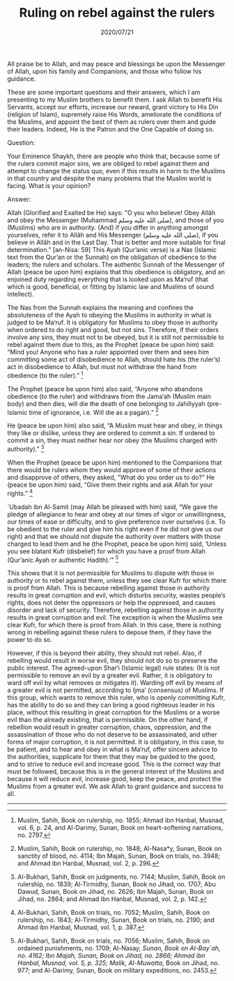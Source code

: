 ﻿---
layout: post
title: "Ruling on rebel against the rulers"
publisher: "alsalafiyyah@icloud.com"
source: "Majmu' Fatawa wa Maqalat 8/202"
category: [politics]
hijri: Dhul-Qa'dah 30, 1441 AH
date: 2020/07/21
shaykhs: Shaykh Ibn Baz
---

All praise be to Allah, and may peace and blessings be upon the Messenger of Allah, upon his family and Companions, and those who follow his guidance.

These are some important questions and their answers, which I am presenting to my Muslim brothers to benefit them. I ask Allah to benefit His Servants, accept our efforts, increase our reward, grant victory to His Din (religion of Islam), supremely raise His Words, ameliorate the conditions of the Muslims, and appoint the best of them as rulers over them and guide their leaders. Indeed, He is the Patron and the One Capable of doing so.

Question: 

Your Eminence Shaykh, there are people who think that, because some of the rulers commit major sins, we are obliged to rebel against them and attempt to change the status quo, even if this results in harm to the Muslims in that country and despite the many problems that the Muslim world is facing. What is your opinion?

Answer: 

Allah (Glorified and Exalted be He) says: "O you who believe! Obey Allâh and obey the Messenger (Muhammad صلى الله عليه وسلم), and those of you (Muslims) who are in authority. (And) if you differ in anything amongst yourselves, refer it to Allâh and His Messenger (صلى الله عليه وسلم), if you believe in Allâh and in the Last Day. That is better and more suitable for final determination." [an-Nisa: 59] This Ayah (Qur’anic verse) is a Nas (Islamic text from the Qur’an or the Sunnah) on the obligation of obedience to the leaders; the rulers and scholars. The authentic Sunnah of the Messenger of Allah (peace be upon him) explains that this obedience is obligatory, and an enjoined duty regarding everything that is looked upon as Ma‘ruf (that which is good, beneficial, or fitting by Islamic law and Muslims of sound intellect).

The Nas from the Sunnah explains the meaning and confines the absoluteness of the Ayah to obeying the Muslims in authority in what is judged to be Ma‘ruf. It is obligatory for Muslims to obey those in authority when ordered to do right and good, but not sins. Therefore, if their orders involve any sins, they must not to be obeyed, but it is still not permissible to rebel against them due to this, as the Prophet (peace be upon him) said: “Mind you! Anyone who has a ruler appointed over them and sees him committing some act of disobedience to Allah, should hate his (the ruler’s) act in disobedience to Allah, but must not withdraw the hand from obedience (to the ruler).” [^1] 

The Prophet (peace be upon him) also said, “Anyone who abandons obedience (to the ruler) and withdraws from the Jama‘ah (Muslim main body) and then dies, will die the death of one belonging to Jahiliyyah (pre-Islamic time of ignorance, i.e. Will die as a pagan).” [^2]

He (peace be upon him) also said, “A Muslim must hear and obey, in things they like or dislike, unless they are ordered to commit a sin. If ordered to commit a sin, they must neither hear nor obey (the Muslims charged with authority).” [^3]

When the Prophet (peace be upon him) mentioned to the Companions that there would be rulers whom they would approve of some of their actions and disapprove of others, they asked, "What do you order us to do?" He (peace be upon him) said, “Give them their rights and ask Allah for your rights.” [^4]

`Ubadah ibn Al-Samit (may Allah be pleased with him) said, “We gave the pledge of allegiance to hear and obey at our times of vigor or unwillingness, our times of ease or difficulty, and to give preference over ourselves (i.e. To be obedient to the ruler and give him his right even if he did not give us our right) and that we should not dispute the authority over matters with those charged to lead them and he (the Prophet, peace be upon him) said, ‘Unless you see blatant Kufr (disbelief) for which you have a proof from Allah (Qur’anic Ayah or authentic Hadith).’” [^5]

This shows that it is not permissible for Muslims to dispute with those in authority or to rebel against them, unless they see clear Kufr for which there is proof from Allah. This is because rebelling against those in authority results in great corruption and evil, which disturbs security, wastes people’s rights, does not deter the oppressors or help the oppressed, and causes disorder and lack of security. Therefore, rebelling against those in authority results in great corruption and evil. The exception is when the Muslims see clear Kufr, for which there is proof from Allah. In this case, there is nothing wrong in rebelling against these rulers to depose them, if they have the power to do so.

However, if this is beyond their ability, they should not rebel. Also, if rebelling would result in worse evil, they should not do so to preserve the public interest. The agreed-upon Shar‘i (Islamic legal) rule states: (It is not permissible to remove an evil by a greater evil. Rather, it is obligatory to ward off evil by what removes or mitigates it). Warding off evil by means of a greater evil is not permitted, according to Ijma‘ (consensus) of Muslims. If this group, which wants to remove this ruler, who is openly committing Kufr, has the ability to do so and they can bring a good righteous leader in his place, without this resulting in great corruption for the Muslims or a worse evil than the already existing, that is permissible. On the other hand, if rebellion would result in greater corruption, chaos, oppression, and the assassination of those who do not deserve to be assassinated, and other forms of major corruption, it is not permitted. It is obligatory, in this case, to be patient, and to hear and obey in what is Ma‘ruf, offer sincere advice to the authorities, supplicate for them that they may be guided to the good, and to strive to reduce evil and increase good. This is the correct way that must be followed, because this is in the general interest of the Muslims and because it will reduce evil, increase good, keep the peace, and protect the Muslims from a greater evil. We ask Allah to grant guidance and success to all.

---

[^1]: Muslim, Sahih, Book on rulership, no. 1855; Ahmad ibn Hanbal, Musnad, vol. 6, p. 24, and Al-Darimy, Sunan, Book on heart-softening narrations, no. 2797.
[^2]: Muslim, Sahih, Book on rulership, no. 1848; Al-Nasa*y, Sunan, Book on sanctity of blood, no. 4114; Ibn Majah, Sunan, Book on trials, no. 3948; and Ahmad ibn Hanbal, Musnad, vol. 2, p. 296.
[^3]: Al-Bukhari, Sahih, Book on judgments, no. 7144; Muslim, Sahih, Book on rulership, no. 1839; Al-Tirmidhy, Sunan, Book no Jihad, no. 1707; Abu Dawud, Sunan, Book on Jihad, no. 2626; Ibn Majah, Sunan, Book on Jihad, no. 2864; and Ahmad ibn Hanbal, Musnad, vol. 2, p. 142.
[^4]: Al-Bukhari, Sahih, Book on trials, no. 7052; Muslim, Sahih, Book on rulership, no. 1843; Al-Tirmidhy, Sunan, Book on trials, no. 2190; and Ahmad ibn Hanbal, Musnad, vol. 1, p. 387.
[^5]: Al-Bukhari, Sahih, Book on trials, no. 7056; Muslim, Sahih, Book on ordained punishments, no. 1709; Al-Nasa*y, Sunan, Book on Al-Bay`ah, no. 4162; Ibn Majah, Sunan, Book on Jihad, no. 2866; Ahmad ibn Hanbal, Musnad, vol. 5, p. 325; Malik, Al-Muwatta*, Book on Jihad, no. 977; and Al-Darimy, Sunan, Book on military expeditions, no. 2453.
